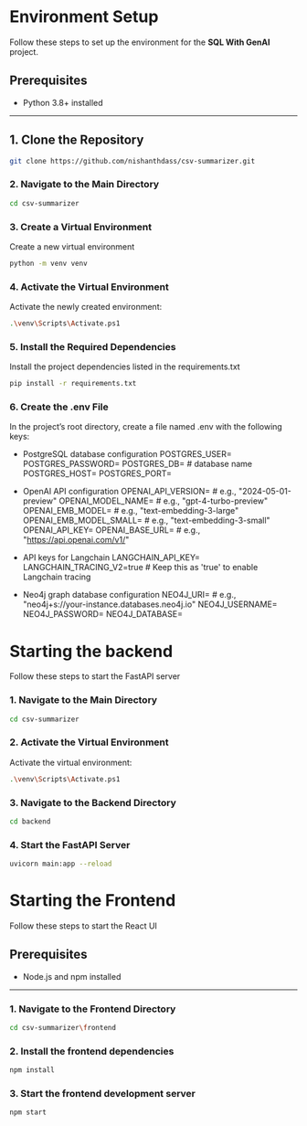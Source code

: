 # Environment Setup

Follow these steps to set up the environment for the **SQL With GenAI** project.

## Prerequisites

- Python 3.8+ installed

---

## 1. Clone the Repository

```bash
git clone https://github.com/nishanthdass/csv-summarizer.git
```

### 2. Navigate to the Main Directory
```bash
cd csv-summarizer
```

### 3. Create a Virtual Environment
Create a new virtual environment
```bash
python -m venv venv
```

### 4. Activate the Virtual Environment
Activate the newly created environment:
```bash
.\venv\Scripts\Activate.ps1
```

### 5. Install the Required Dependencies
Install the project dependencies listed in the requirements.txt
```bash
pip install -r requirements.txt
```

### 6. Create the .env File
In the project’s root directory, create a file named .env with the following keys:

- PostgreSQL database configuration
POSTGRES_USER=
POSTGRES_PASSWORD=
POSTGRES_DB=               # database name
POSTGRES_HOST=
POSTGRES_PORT=

- OpenAI API configuration
OPENAI_API_VERSION=        # e.g., "2024-05-01-preview"
OPENAI_MODEL_NAME=         # e.g., "gpt-4-turbo-preview"
OPENAI_EMB_MODEL=          # e.g., "text-embedding-3-large"
OPENAI_EMB_MODEL_SMALL=    # e.g., "text-embedding-3-small"
OPENAI_API_KEY=
OPENAI_BASE_URL=           # e.g., "https://api.openai.com/v1/"

- API keys for Langchain
LANGCHAIN_API_KEY=
LANGCHAIN_TRACING_V2=true  # Keep this as 'true' to enable Langchain tracing

- Neo4j graph database configuration
NEO4J_URI=                 # e.g., "neo4j+s://your-instance.databases.neo4j.io"
NEO4J_USERNAME=
NEO4J_PASSWORD=
NEO4J_DATABASE=


# Starting the backend
Follow these steps to start the FastAPI server

### 1. Navigate to the Main Directory
```bash
cd csv-summarizer
```

### 2. Activate the Virtual Environment
Activate the virtual environment:
```bash
.\venv\Scripts\Activate.ps1
```

### 3. Navigate to the Backend Directory
```bash
cd backend
```

### 4. Start the FastAPI Server
```bash
uvicorn main:app --reload
```


# Starting the Frontend
Follow these steps to start the React UI

## Prerequisites

- Node.js and npm installed

---


### 1. Navigate to the Frontend Directory
```bash
cd csv-summarizer\frontend
```

### 2. Install the frontend dependencies
```bash
npm install
```

### 3. Start the frontend development server
```bash
npm start
```